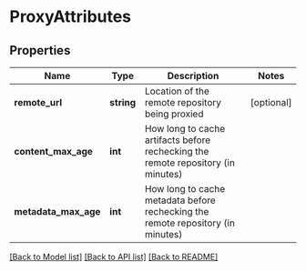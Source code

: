 # ProxyAttributes

## Properties
Name | Type | Description | Notes
------------ | ------------- | ------------- | -------------
**remote_url** | **string** | Location of the remote repository being proxied | [optional] 
**content_max_age** | **int** | How long to cache artifacts before rechecking the remote repository (in minutes) | 
**metadata_max_age** | **int** | How long to cache metadata before rechecking the remote repository (in minutes) | 

[[Back to Model list]](../README.md#documentation-for-models) [[Back to API list]](../README.md#documentation-for-api-endpoints) [[Back to README]](../README.md)


